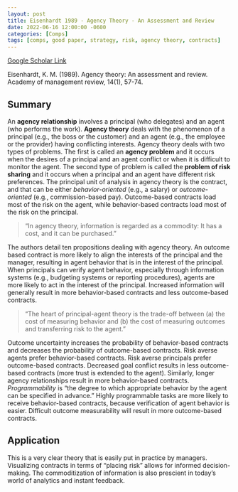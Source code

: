 ```yaml
---
layout: post
title: Eisenhardt 1989 - Agency Theory - An Assessment and Review
date: 2022-06-16 12:00:00 -0600
categories: [Comps]
tags: [comps, good paper, strategy, risk, agency theory, contracts]
---
```

[Google Scholar Link](https://scholar.google.com/scholar?hl=en&as_sdt=0%2C45&q=agency+theory+eisenhardt&btnG=)

Eisenhardt, K. M. (1989). Agency theory: An assessment and review. Academy of management review, 14(1), 57-74.

## Summary
An **agency relationship** involves a principal (who delegates) and an agent (who performs the work).  **Agency theory** deals with the phenomenon of a principal (e.g., the boss or the customer) and an agent (e.g., the employee or the provider) having conflicting interests.  Agency theory deals with two types of problems.  The first is called an **agency problem** and it occurs when the desires of a principal and an agent conflict or when it is difficult to monitor the agent.  The second type of problem is called the **problem of risk sharing** and it occurs when a principal and an agent have different risk preferences.  The principal unit of analysis in agency theory is the contract, and that can be either _behavior-oriented_ (e.g., a salary) or _outcome-oriented_ (e.g., commission-based pay).  Outcome-based contracts load most of the risk on the agent, while behavior-based contracts load most of the risk on the principal.

> “In agency theory, information is regarded as a commodity: It has a cost, and it can be purchased.”

The authors detail ten propositions dealing with agency theory.  An outcome based contract is more likely to align the interests of the principal and the manager, resulting in agent behavior that is in the interest of the principal.  When principals can verify agent behavior, especially through information systems (e.g., budgeting systems or reporting procedures), agents are more likely to act in the interest of the principal.  Increased information will generally result in more behavior-based contracts and less outcome-based contracts.

> “The heart of principal-agent theory is the trade-off between (a) the cost of measuring behavior and (b) the cost of measuring outcomes and transferring risk to the agent.”  

Outcome uncertainty increases the probability of behavior-based contracts and decreases the probability of outcome-based contracts.  Risk averse agents prefer behavior-based contracts.  Risk averse principals prefer outcome-based contracts.  Decreased goal conflict results in less outcome-based contracts (more trust is extended to the agent).  Similarly, longer agency relationships result in more behavior-based contracts.  _Programmability_ is “the degree to which appropriate behavior by the agent can be specified in advance.”  Highly programmable tasks are more likely to receive behavior-based contracts, because verification of agent behavior is easier.  Difficult outcome measurability will result in more outcome-based contracts.

## Application
This is a very clear theory that is easily put in practice by managers.  Visualizing contracts in terms of “placing risk” allows for informed decision-making.  The commoditization of information is also prescient in today’s world of analytics and instant feedback.